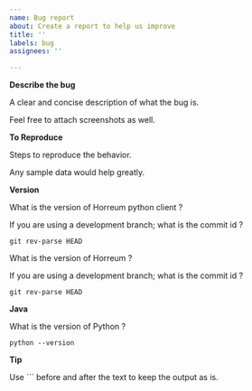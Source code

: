 ```yaml
---
name: Bug report
about: Create a report to help us improve
title: ''
labels: bug
assignees: ''

---
```


**Describe the bug**

A clear and concise description of what the bug is.

Feel free to attach screenshots as well.

**To Reproduce**

Steps to reproduce the behavior.

Any sample data would help greatly.

**Version**

What is the version of Horreum python client ?

If you are using a development branch; what is the commit id ?

```
git rev-parse HEAD
```

What is the version of Horreum ?

If you are using a development branch; what is the commit id ?

```
git rev-parse HEAD
```

**Java**

What is the version of Python ?

```
python --version
```

**Tip**

Use \`\`\` before and after the text to keep the output as is.